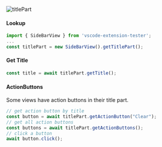 ![titlePart](https://user-images.githubusercontent.com/4181232/56655603-935bbf80-6693-11e9-98f3-0e20a3256047.png)

#### Lookup

```typescript
import { SideBarView } from 'vscode-extension-tester';
...
const titlePart = new SideBarView().getTitlePart();
```

#### Get Title

```typescript
const title = await titlePart.getTitle();
```

#### ActionButtons

Some views have action buttons in their title part.

```typescript
// get action button by title
const button = await titlePart.getActionButton("Clear");
// get all action buttons
const buttons = await titlePart.getActionButtons();
// click a button
await button.click();
```
